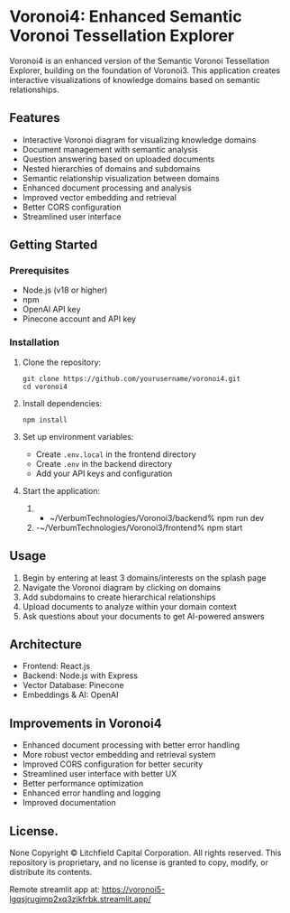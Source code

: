 # Voronoi4: Enhanced Semantic Voronoi Tessellation Explorer

Voronoi4 is an enhanced version of the Semantic Voronoi Tessellation Explorer, building on the foundation of Voronoi3. This application creates interactive visualizations of knowledge domains based on semantic relationships.

## Features

- Interactive Voronoi diagram for visualizing knowledge domains
- Document management with semantic analysis
- Question answering based on uploaded documents
- Nested hierarchies of domains and subdomains
- Semantic relationship visualization between domains
- Enhanced document processing and analysis
- Improved vector embedding and retrieval
- Better CORS configuration
- Streamlined user interface

## Getting Started

### Prerequisites
- Node.js (v18 or higher)
- npm
- OpenAI API key
- Pinecone account and API key

### Installation

1. Clone the repository:
   ```
   git clone https://github.com/yourusername/voronoi4.git
   cd voronoi4
   ```

2. Install dependencies:
   ```
   npm install
   ```

3. Set up environment variables:
   - Create `.env.local` in the frontend directory
   - Create `.env` in the backend directory
   - Add your API keys and configuration

4. Start the application:
   1. - ~/VerbumTechnologies/Voronoi3/backend% npm run dev 
   2. -~/VerbumTechnologies/Voronoi3/frontend% npm start  
   
## Usage

1. Begin by entering at least 3 domains/interests on the splash page
2. Navigate the Voronoi diagram by clicking on domains
3. Add subdomains to create hierarchical relationships
4. Upload documents to analyze within your domain context
5. Ask questions about your documents to get AI-powered answers

## Architecture

- Frontend: React.js
- Backend: Node.js with Express
- Vector Database: Pinecone
- Embeddings & AI: OpenAI

## Improvements in Voronoi4

- Enhanced document processing with better error handling
- More robust vector embedding and retrieval system
- Improved CORS configuration for better security
- Streamlined user interface with better UX
- Better performance optimization
- Enhanced error handling and logging
- Improved documentation

## License.
None
Copyright © Litchfield Capital Corporation. All rights reserved.
This repository is proprietary, and no license is granted to copy, modify, or distribute its contents.


Remote streamlit app at: https://voronoi5-lgqsjrugjmp2xq3zjkfrbk.streamlit.app/

